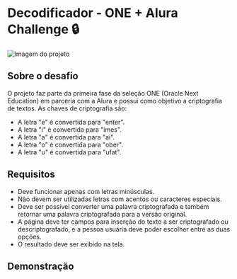 # Decodificador - ONE + Alura Challenge 🔒
![Imagem do projeto](https://uploaddeimagens.com.br/images/004/267/471/original/decodificador.PNG?1671544857)

## Sobre o desafio
O projeto faz parte da primeira fase da seleção ONE (Oracle Next Education) em parceria com a Alura e possui como objetivo a criptografia de textos.
As chaves de criptografia são:
- A letra "e" é convertida para "enter".
- A letra "i" é convertida para "imes".
- A letra "a" é convertida para "ai".
- A letra "o" é convertida para "ober".
- A letra "u" é convertida para "ufat".

## Requisitos
- Deve funcionar apenas com letras minúsculas.
- Não devem ser utilizadas letras com acentos ou caracteres especiais.
- Deve ser possível converter uma palavra criptografada e também retornar uma palavra criptografada para a versão original.
- A página deve ter campos para inserção do texto a ser criptografado ou descriptografado, e a pessoa usuária deve poder escolher entre as duas opções.
- O resultado deve ser exibido na tela.

## Demonstração